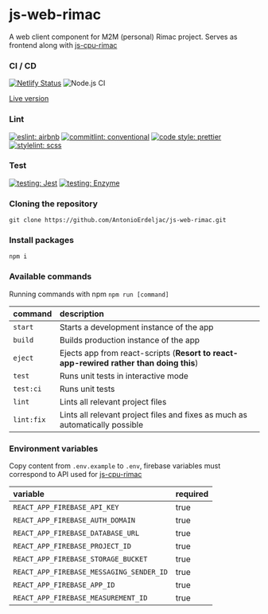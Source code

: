 # js-web-rimac

A web client component for M2M (personal) Rimac project. Serves as frontend along with [js-cpu-rimac](https://github.com/AntonioErdeljac/js-cpu-rimac)

### CI / CD
[![Netlify Status](https://api.netlify.com/api/v1/badges/4f615b92-82ed-451d-8939-9f86d3f8c0f5/deploy-status)](https://app.netlify.com/sites/quizzical-cray-6ae2e4/deploys)
![Node.js CI](https://github.com/AntonioErdeljac/js-web-rimac/workflows/Node.js%20CI/badge.svg)

[Live version](https://quizzical-cray-6ae2e4.netlify.app/)

### Lint
[![eslint: airbnb](https://img.shields.io/badge/Eslint-Airbnb-red?logo=airbnb&style=flat)](https://github.com/airbnb/javascript)
[![commitlint: conventional](https://img.shields.io/badge/Commitlint-Conventional-red?logo=commitlint&style=flat)](https://github.com/conventional-changelog/commitlint)
[![code style: prettier](https://img.shields.io/badge/Code%20Style-Prettier-red?logo=prettier&style=flat)](https://github.com/prettier/prettier)
[![stylelint: scss](https://img.shields.io/badge/Stylelint-SCSS-red?logo=stylelint&style=flat)](https://github.com/bjankord/stylelint-config-sass-guidelines#readme)

### Test
[![testing: Jest](https://img.shields.io/badge/Tests-Jest-red?logo=jest&style=flat)](https://github.com/facebook/jest)
[![testing: Enzyme](https://img.shields.io/badge/Tests-Enzyme-red?logo=enzyme&style=flat)](https://github.com/enzymejs/enzyme)




### Cloning the repository

```shell
git clone https://github.com/AntonioErdeljac/js-web-rimac.git
```

### Install packages


```shell
npm i
```

### Available commands

Running commands with npm `npm run [command]`

| command            | description                                                                                                 |
| :----------------- | :---------------------------------------------------------------------------------------------------------- |
| `start`            | Starts a development instance of the app                                                                    |
| `build`            | Builds production instance of the app                                                                       |
| `eject`            | Ejects app from react-scripts (**Resort to react-app-rewired rather than doing this**)                      |
| `test`             | Runs unit tests in interactive mode                                                                         |
| `test:ci`          | Runs unit tests                                                                                             |
| `lint`             | Lints all relevant project files                                                                            |
| `lint:fix`         | Lints all relevant project files and fixes as much as automatically possible                                |

### Environment variables

Copy content from `.env.example` to `.env`, firebase variables must correspond to API used for [js-cpu-rimac](https://github.com/AntonioErdeljac/js-cpu-rimac)

| variable                                     | required                           |
| :------------------------------------------- | :----------------------------------|
| `REACT_APP_FIREBASE_API_KEY`                 | true                               |
| `REACT_APP_FIREBASE_AUTH_DOMAIN`             | true                               |
| `REACT_APP_FIREBASE_DATABASE_URL`            | true                               |
| `REACT_APP_FIREBASE_PROJECT_ID`              | true                               |
| `REACT_APP_FIREBASE_STORAGE_BUCKET`          | true                               |
| `REACT_APP_FIREBASE_MESSAGING_SENDER_ID`     | true                               |
| `REACT_APP_FIREBASE_APP_ID`                  | true                               |
| `REACT_APP_FIREBASE_MEASUREMENT_ID`          | true                               |
